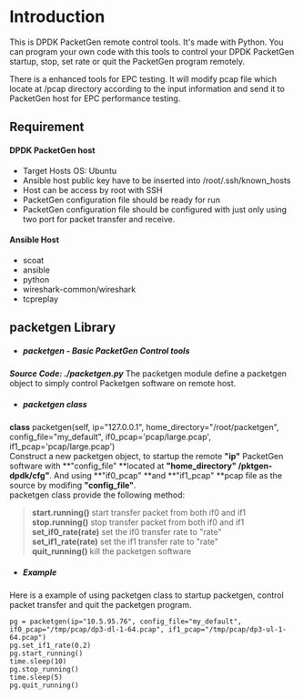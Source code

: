 Introduction
===========================
This is DPDK PacketGen remote control tools. It's made with Python. You can program your own code with this tools to control your DPDK PacketGen startup, stop, set rate or quit the PacketGen program remotely.

There is a enhanced tools for EPC testing. It will modify pcap file which locate at /pcap directory according to the input information and send it to PacketGen host for EPC performance testing.



## Requirement
#### DPDK PacketGen host
- Target Hosts OS: Ubuntu
- Ansible host public key have to be inserted into /root/.ssh/known_hosts 
- Host can be access by root with SSH
- PacketGen configuration file should be ready for run
- PacketGen configuration file should be configured with just only using two port for packet transfer and receive.

#### Ansible Host
- scoat
- ansible
- python
- wireshark-common/wireshark
- tcpreplay


## packetgen Library
- ##### packetgen - Basic PacketGen Control tools
___Source Code: ./packetgen.py___
The packetgen module define a packetgen object to simply control Packetgen software on remote host.

- ##### packetgen class
**class** packetgen(self, ip="127.0.0.1", home_directory="/root/packetgen", config_file="my_default", if0_pcap='pcap/large.pcap', if1_pcap='pcap/large.pcap')<br>
Construct a new packetgen object, to startup the remote **"ip"** PacketGen software with **"config_file" **located at **"home_directory" /pktgen-dpdk/cfg"**. And using **"if0_pcap" **and **"if1_pcap" **pcap file as the source by modifing **"config_file"**.<br>
packetgen class provide the following method:
> **start.running()**
start transfer packet from both if0 and if1<br>
> **stop.running()**
stop transfer packet from both if0 and if1<br>
> **set_if0_rate(rate)**
set the if0 transfer rate to "rate"<br>
> **set_if1_rate(rate)**
set the if1 transfer rate to "rate"<br>
> **quit_running()**
kill the packetgen software<br>

- ##### Example
Here is a example of using packetgen class to startup packetgen, control packet transfer and quit the packetgen program. 
```
pg = packetgen(ip="10.5.95.76", config_file="my_default", if0_pcap="/tmp/pcap/dp3-dl-1-64.pcap", if1_pcap="/tmp/pcap/dp3-ul-1-64.pcap")
pg.set_if1_rate(0.2)
pg.start_running()
time.sleep(10)
pg.stop_running()
time.sleep(5)
pg.quit_running()
```

